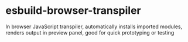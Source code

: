 # esbuild-browser-transpiler

In browser JavaScript transpiler, automatically installs imported modules, renders output in preview panel, good for quick prototyping or testing
